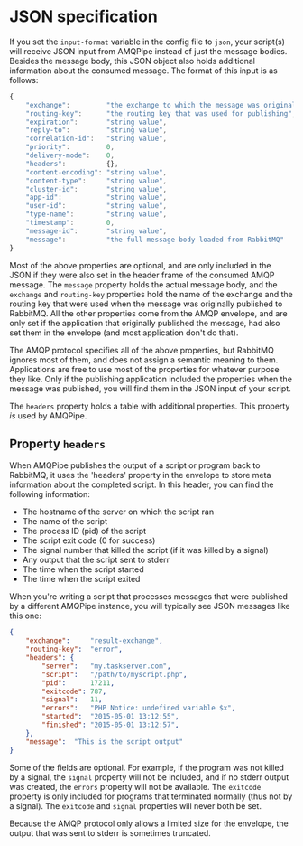 # JSON specification

If you set the `input-format` variable in the config file to `json`, your 
script(s) will receive JSON input from AMQPipe instead of just the message
bodies. Besides the message body, this JSON object also holds additional 
information about the consumed message. The format of this input is as follows:

````javascript
{
    "exchange":         "the exchange to which the message was original published",
    "routing-key":      "the routing key that was used for publishing",
    "expiration":       "string value",
    "reply-to":         "string value",
    "correlation-id":   "string value",
    "priority":         0,
    "delivery-mode":    0,
    "headers":          {},
    "content-encoding": "string value",
    "content-type":     "string value",
    "cluster-id":       "string value",
    "app-id":           "string value",
    "user-id":          "string value",
    "type-name":        "string value",
    "timestamp":        0,
    "message-id":       "string value",
    "message":          "the full message body loaded from RabbitMQ"
}
````

Most of the above properties are optional, and are only included in the
JSON if they were also set in the header frame of the consumed AMQP message. 
The `message` property holds the actual message body, and the `exchange` 
and `routing-key` properties hold the name of the exchange and the routing 
key that were used when the message was originally published to RabbitMQ. All
the other properties come from the AMQP envelope, and are only set
if the application that originally published the message, had also set 
them in the envelope (and most application don't do that).

The AMQP protocol specifies all of the above properties, but RabbitMQ
ignores most of them, and does not assign a semantic meaning to them.
Applications are free to use most of the properties for whatever purpose 
they like. Only if the publishing application included the properties 
when the message was published, you will find them in the JSON input
of your script.

The `headers` property holds a table with additional properties. This
property _is_ used by AMQPipe.


## Property `headers`

When AMQPipe publishes the output of a script or program back to RabbitMQ, 
it uses the 'headers' property in the envelope to store meta information 
about the completed script. In this header, you can find the following 
information:

* The hostname of the server on which the script ran
* The name of the script
* The process ID (pid) of the script
* The script exit code (0 for success)
* The signal number that killed the script (if it was killed by a signal)
* Any output that the script sent to stderr
* The time when the script started
* The time when the script exited

When you're writing a script that processes messages that were published
by a different AMQPipe instance, you will typically see JSON messages
like this one:

````json
{
    "exchange":     "result-exchange",
    "routing-key":  "error",
    "headers": {
        "server":   "my.taskserver.com",
        "script":   "/path/to/myscript.php",
        "pid":      17211,
        "exitcode": 787,
        "signal":   11,
        "errors":   "PHP Notice: undefined variable $x",
        "started":  "2015-05-01 13:12:55",
        "finished": "2015-05-01 13:12:57",
    },
    "message":  "This is the script output"
}
````

Some of the fields are optional. For example, if the program was not killed
by a signal, the `signal` property will not be included, and if no stderr
output was created, the `errors` property will not be available. The
`exitcode` property is only included for programs that terminated normally
(thus not by a signal). The `exitcode` and `signal` properties will never
both be set.

Because the AMQP protocol only allows a limited size for the envelope, the 
output that was sent to stderr is sometimes truncated.

